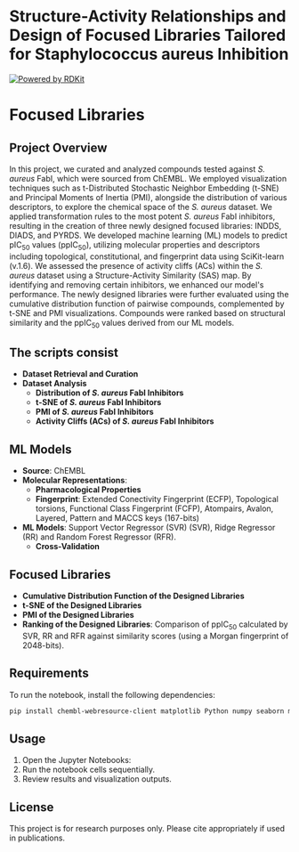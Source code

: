 # Structure-Activity Relationships and Design of Focused Libraries Tailored for Staphylococcus aureus Inhibition  

[![Powered by RDKit](https://img.shields.io/badge/Powered%20by-RDKit-3838ff.svg?logo=data:image/png;base64,iVBORw0KGgoAAAANSUhEUgAAABAAAAAQBAMAAADt3eJSAAAABGdBTUEAALGPC/xhBQAAACBjSFJNAAB6JgAAgIQAAPoAAACA6AAAdTAAAOpgAAA6mAAAF3CculE8AAAAFVBMVEXc3NwUFP8UPP9kZP+MjP+0tP////9ZXZotAAAAAXRSTlMAQObYZgAAAAFiS0dEBmFmuH0AAAAHdElNRQfmAwsPGi+MyC9RAAAAQElEQVQI12NgQABGQUEBMENISUkRLKBsbGwEEhIyBgJFsICLC0iIUdnExcUZwnANQWfApKCK4doRBsKtQFgKAQC5Ww1JEHSEkAAAACV0RVh0ZGF0ZTpjcmVhdGUAMjAyMi0wMy0xMVQxNToyNjo0NyswMDowMDzr2J4AAAAldEVYdGRhdGU6bW9kaWZ5ADIwMjItMDMtMTFUMTU6MjY6NDcrMDA6MDBNtmAiAAAAAElFTkSuQmCC)](https://www.rdkit.org/)

# **Focused Libraries**
## **Project Overview**
In this project, we curated and analyzed compounds tested against *S. aureus* FabI, which were sourced from ChEMBL. We employed visualization techniques such as t-Distributed Stochastic Neighbor Embedding (t-SNE) and Principal Moments of Inertia (PMI), alongside the distribution of various descriptors, to explore the chemical space of the *S. aureus* dataset. We applied transformation rules to the most potent *S. aureus* FabI inhibitors, resulting in the creation of three newly designed focused libraries: INDDS, DIADS, and PYRDS.
We developed machine learning (ML) models to predict pIC<sub>50</sub> values (ppIC<sub>50</sub>), utilizing molecular properties and descriptors including topological, constitutional, and fingerprint data using SciKit-learn (v.1.6). We assessed the presence of activity cliffs (ACs) within the *S. aureus* dataset using a Structure-Activity Similarity (SAS) map. By identifying and removing certain inhibitors, we enhanced our model's performance.
The newly designed libraries were further evaluated using the cumulative distribution function of pairwise compounds, complemented by t-SNE and PMI visualizations. Compounds were ranked based on structural similarity and the ppIC<sub>50</sub> values derived from our ML models.
## **The scripts consist**
* **Dataset Retrieval and Curation** 
* **Dataset Analysis**
  * **Distribution of *S. aureus* FabI Inhibitors**
  * **t-SNE of *S. aureus* FabI Inhibitors**
  * **PMI of *S. aureus* FabI Inhibitors**
  * **Activity Cliffs (ACs) of *S. aureus* FabI Inhibitors**

## **ML Models**
* **Source**: ChEMBL
* **Molecular Representations**:
  * **Pharmacological Properties**
  * **Fingerprint**:  Extended Conectivity Fingerprint (ECFP), Topological torsions, Functional Class Fingerprint (FCFP), Atompairs, Avalon, Layered, Pattern and MACCS keys (167-bits) 
* **ML Models**:  Support Vector Regressor (SVR)  (SVR), Ridge Regressor (RR) and Random Forest Regressor (RFR).
  * **Cross-Validation**
## **Focused Libraries**
* **Cumulative Distribution Function of the Designed Libraries**
* **t-SNE of the Designed Libraries**
* **PMI of the Designed Libraries**
* **Ranking of the Designed Libraries**: Comparison of ppIC<sub>50</sub> calculated by SVR, RR and RFR against similarity scores (using a Morgan fingerprint of 2048-bits).

## **Requirements**
To run the notebook, install the following dependencies:
```bash
pip install chembl-webresource-client matplotlib Python numpy seaborn molplotly kaleido scipy pillow plotly yellowbrick datamol rdkit scipy
```
## **Usage**
1. Open the Jupyter Notebooks:
2. Run the notebook cells sequentially.
3. Review results and visualization outputs.

## **License**
This project is for research purposes only. Please cite appropriately if used in publications.




